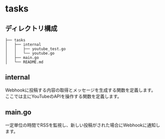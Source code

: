 # tasks
## ディレクトリ構成
```
├── tasks
│   ├── internal
│   │   ├── youtube_test.go
│   │   └── youtube.go
│   ├── main.go
│   └── README.md
```

## internal
Webhookに投稿する内容の取得とメッセージを生成する関数を定義します。  
ここでは主にYouTubeのAPIを操作する関数を定義します。

## main.go
一定単位の時間でRSSを監視し、新しい投稿がされた場合にWebhookに通知します。

